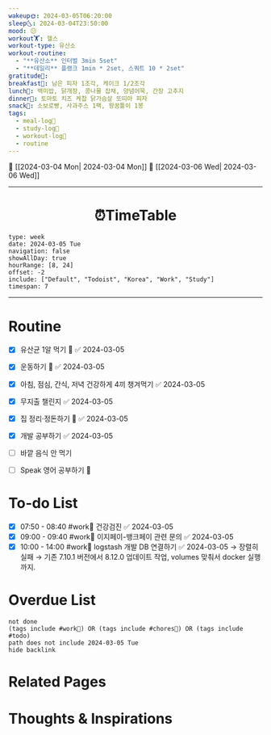 ```yaml
---
wakeup🌞: 2024-03-05T06:20:00
sleep🌜: 2024-03-04T23:50:00
mood: 😕
workout🏋️: 헬스
workout-type: 유산소
workout-routine:
  - "**유산소** 인터벌 3min 5set"
  - "**데일리** 플랭크 1min * 2set, 스쿼트 10 * 2set"
gratitude🙏: 
breakfast🍳: 남은 피자 1조각, 케이크 1/2조각
lunch🍚: 백미밥, 닭개장, 콩나물 잡채, 양념어묵, 간장 고추지
dinner🥗: 토마토 치즈 케찹 닭가슴살 또띠아 피자
snack🍬: 소보로빵, 사과주스 1팩, 왕꿈틀이 1봉
tags:
  - meal-log📝
  - study-log📓
  - workout-log💪
  - routine
---
```


🔺 [[2024-03-04 Mon| 2024-03-04 Mon]]
🔻 [[2024-03-06 Wed| 2024-03-06 Wed]]
___
<h1> <center>⏰TimeTable </center> </h1>

```gEvent
type: week
date: 2024-03-05 Tue
navigation: false
showAllDay: true
hourRange: [8, 24]
offset: -2
include: ["Default", "Todoist", "Korea", "Work", "Study"]
timespan: 7
```

--- 


# Routine 

- [x] 유산균 1알 먹기 🔼 ✅ 2024-03-05
- [x] 운동하기 🔼 ✅ 2024-03-05
- [x] 아침, 점심, 간식, 저녁 건강하게 4끼 챙겨먹기 ✅ 2024-03-05
- [x] 무지출 챌린지 ✅ 2024-03-05
- [x] 집 정리·정돈하기 🔼 ✅ 2024-03-05
- [x] 개발 공부하기 ✅ 2024-03-05
- [ ] 바깥 음식 안 먹기 
- [ ] Speak 영어 공부하기 🔼 


# To-do List

- [x] 07:50 - 08:40 #work💼 건강검진 ✅ 2024-03-05
- [x] 09:00 - 09:40 #work💼 이지페이-뱅크페이 관련 문의 ✅ 2024-03-05
- [x] 10:00 - 14:00 #work💼 logstash 개발 DB 연결하기 ✅ 2024-03-05 
      → 장렬히 실패 
      → 기존 7.10.1 버전에서 8.12.0 업데이트 작업, volumes 맞춰서 docker 실행까지. 

# Overdue List
```tasks
not done
(tags include #work💼) OR (tags include #chores🧺) OR (tags include #todo)
path does not include 2024-03-05 Tue
hide backlink
```

# Related Pages



# Thoughts & Inspirations

